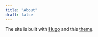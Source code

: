 ```yaml
---
title: "About"
draft: false
---
```


The site is built with [Hugo](https://gohugo.io/) and this [theme](https://github.com/nishanths/cocoa-hugo-theme).